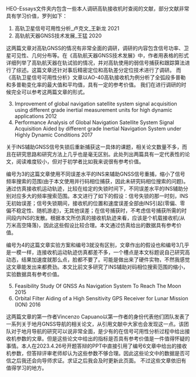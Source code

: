 HEO-Essays文件夹内包含一些本人调研高轨接收机时查阅的文献，部分文献非常具有学习价值，罗列如下：

1. 高轨卫星信号可用性分析_卢克文_王新龙 2021
2. 高轨航天器GNSS技术发展_王猛 2020

这两篇文章对高轨GNSS的情况有非常全面的调研，调研的内容包含信号功率、卫星可见性、几何分布等。在《高轨航天器GNSS技术发展》中，作者用表格的形式详细列举了高轨航天器在轨试验的情况，并对高轨使用的弱信号捕获和跟踪算法进行了综述。这篇文章还针对事后精密定位和高轨差分定位技术进行了调研。
而《高轨卫星信号可用性分析》文章以AO-40高轨接收机为例分析了全弧段多普勒和多普勒变化率的最大值和平均值，具有一定的参考价值。
我们在进行调研的时候完全可以参考这两篇文章的形式。

3. Improvement of global navigation satellite system signal acquisition using different grade inertial measurement units for high dynamic applications 2012
4. Performance Analysis of Global Navigation Satellite System Signal Acquisition Aided by different grade Inertial Navigation System under Highly Dynamic Conditions 2017

关于INS辅助GNSS信号失锁后重新捕获这一具体的课题，相关论文数量不多，而且在研究思路和研究方法上几乎也是毫无区别。此处列出两篇具有一定代表性的论文，阅读难度较小，但对于初学者比如我来说很有参考价值。

编号为3的这篇文章使用不同误差水平的INS来辅助GNSS信号重捕，缩小了信号频率搜索的范围(由于本文使用并行码相位捕获，因此未研究码相位搜索的问题)。通过仿真接收机运动轨迹，比较在给定的失锁时间下，不同误差水平的INS辅助分别对应多大的频率搜索范围。本文进行了如下的假设：信号失锁的那一时刻，INS无初始误差；信号失锁期间，接收机的位置和速度误差全部由INS引起(零偏、零偏不稳定性、随机游走)，无其他误差；在信号捕获时，不考虑信号捕获所需的时间段内INS的发散。根据本文所仿真的接收机轨迹来看，应该是个机载接收机(从万米高空降落)，因此这些假设比较合理。本文通过仿真给出的数据具有参考价值。

编号为4的这篇文章实验方案和编号3就没有区别，文章作出的假设也和编号3几乎是一模一样，连接收机运动轨迹仿真都差不多，一个槽点是本文标题说自己研究高动态，结果加速度就那么点，脸都不要了。可能是做出来了硬件实物，不然我感觉这文章能发出来都费劲。本文比前文多研究了INS辅助对码相位搜索范围的缩小，实验数据具有参考价值。

5. Feasibility Study Of GNSS As Navigation System To Reach The Moon 2015
6. Orbital Filter Aiding of a High Sensitivity GPS Receiver for Lunar Mission (ION) 2016

这两篇文章的第一作者Vincenzo Capuano以第一作者的身份代表他们团队发表了一系列关于地月GNSS导航的相关论文，从引用文献中大家也会发现这一点。该团队对于地月导航的研究可以说非常全面，是少有的在信号可用性分析过程中给出接收机参数的文章。但是这些论文中给出的指标是否具有参考价值是一件值得怀疑的事情。本人在2023.4.26号开题答辩的PPT中直接引用了编号6文章中给出的接收机参数，但答辩评审老师却认为这些参数不够合理。因此这些论文中的数据是否可信之后我还会向导师求证。求证之后我会及时更新此页面。
不过这些文章依旧有值得学习的地方。
